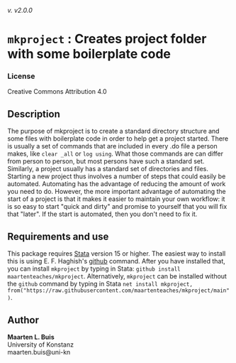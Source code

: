 _v. v2.0.0_  

`mkproject` : Creates project folder with some boilerplate code
===============================================================

### License

Creative Commons Attribution 4.0

## Description

The purpose of mkproject is to create a standard directory structure and some files with boilerplate code in order to help get a project started. There is usually a set of commands that are included in every .do file a person makes, like `clear _all` or `log using`. What those commands are can differ from person to person, but most persons have such a standard set. Similarly, a project usually has a standard set of directories and files. Starting a new project thus involves a number of steps that could easily be automated.  Automating has the advantage of reducing the amount of work you need to do.  However, the more important advantage of automating the start of a project is that it makes it easier to maintain your own workflow: it is so easy to start "quick and dirty" and promise to yourself that you will fix that "later". If the start is automated, then you don't need to fix it. 

## Requirements and use

This package requires [Stata](https://www.stata.com) version 15 or higher. The easiest way to install this is using E. F. Haghish's [github](https://haghish.github.io/github/) command. After you have installed that, you can install `mkproject` by typing in Stata: `github install maartenteaches/mkproject`. Alternatively, `mkproject` can be installed without the `github` command by typing in Stata `net install mkproject, from("https://raw.githubusercontent.com/maartenteaches/mkproject/main")`.

Author
------

**Maarten L. Buis**  
University of Konstanz  
maarten.buis@uni-kn  
